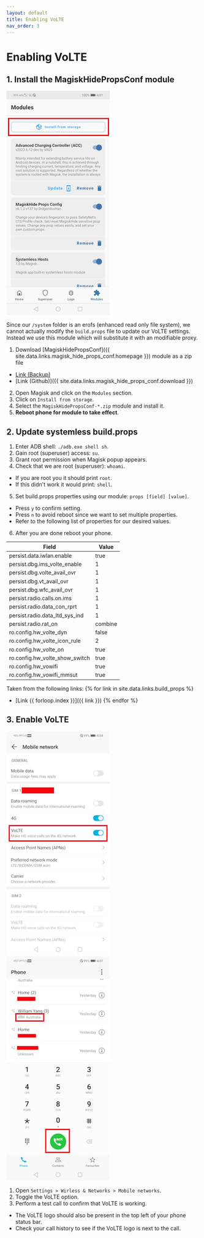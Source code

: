 ```yaml
---
layout: default
title: Enabling VoLTE
nav_order: 3
---
```


# Enabling VoLTE

## 1. Install the MagiskHidePropsConf module
![Magisk modules](/assets/images/magisk_modules.jpg)

Since our ```/system``` folder is an erofs (enhanced read only file system), we cannot actually modify the ```build.props``` file to update our VoLTE settings. Instead we use this module which will substitute it with an modifiable proxy.

1. Download [MagiskHidePropsConf]({{ site.data.links.magisk_hide_props_conf.homepage }}) module as a zip file
  - [Link (Backup)](/assets/files/MagiskHidePropsConf-v6.1.2.zip)
  - [Link (Github)]({{ site.data.links.magisk_hide_props_conf.download }})
2. Open Magisk and click on the ```Modules``` section.
3. Click on ```Install from storage```.
4. Select the ```MagiskHidePropsConf-*.zip``` module and install it.
5. **Reboot phone for module to take effect**.

## 2. Update systemless build.props
1. Enter ADB shell: ```./adb.exe shell sh```.
2. Gain root (superuser) access: ```su```.
3. Grant root permission when Magisk popup appears.
4. Check that we are root (superuser): ```whoami```.
  - If you are root you it should print ```root```.
  - If this didn't work it would print: ```shell```.
5. Set build.props properties using our module: ```props [field] [value]```.
  - Press `y` to confirm setting.
  - Press `n` to avoid reboot since we want to set multiple properties.
  - Refer to the following list of properties for our desired values.
6. After you are done reboot your phone.

| Field | Value |
| --- | --- |
| persist.data.iwlan.enable         | true |
| persist.dbg.ims_volte_enable      | 1 |
| persist.dbg.volte_avail_ovr       | 1 |
| persist.dbg.vt_avail_ovr          | 1 |
| persist.dbg.wfc_avail_ovr         | 1 |
| persist.radio.calls.on.ims        | 1 |
| persist.radio.data_con_rprt       | 1 |
| persist.radio.data_ltd_sys_ind    | 1 |
| persist.radio.rat_on              | combine |
| ro.config.hw_volte_dyn            | false |
| ro.config.hw_volte_icon_rule      | 2 |
| ro.config.hw_volte_on             | true |
| ro.config.hw_volte_show_switch    | true |
| ro.config.hw_vowifi               | true |
| ro.config.hw_vowifi_mmsut         | true |

Taken from the following links:
{% for link in site.data.links.build_props %}
- [Link {{ forloop.index }}]({{ link }})
{% endfor %}

## 3. Enable VoLTE
![Mobile settings](/assets/images/volte_network_settings.jpg)
![Mobile settings](/assets/images/volte_dialer.jpg)
1. Open ```Settings > Wirless & Networks > Mobile networks```.
2. Toggle the VoLTE option.
3. Perform a test call to confirm that VoLTE is working.
  - The VoLTE logo should also be present in the top left of your phone status bar.
  - Check your call history to see if the VoLTE logo is next to the call.

